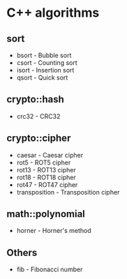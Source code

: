 # C++ algorithms

## sort

 * bsort - Bubble sort
 * csort - Counting sort
 * isort - Insertion sort
 * qsort - Quick sort

## crypto::hash

 * crc32 - CRC32

## crypto::cipher

 * caesar - Caesar cipher
 * rot5 - ROT5 cipher
 * rot13 - ROT13 cipher
 * rot18 - ROT18 cipher
 * rot47 - ROT47 cipher
 * transposition - Transposition cipher

## math::polynomial

 * horner - Horner's method

## Others

 * fib - Fibonacci number